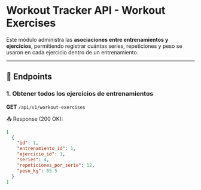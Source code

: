 # Workout Tracker API - Workout Exercises

Este módulo administra las **asociaciones entre entrenamientos y ejercicios**, permitiendo registrar cuántas series, repeticiones y peso se usaron en cada ejercicio dentro de un entrenamiento.

---

## 📌 Endpoints

### 1. **Obtener todos los ejercicios de entrenamientos**
**GET** `/api/v1/workout-exercises`

📤 Response (200 OK):
```json
[
  {
    "id": 1,
    "entrenamiento_id": 1,
    "ejercicio_id": 1,
    "series": 4,
    "repeticiones_por_serie": 12,
    "peso_kg": 65.5
  }
]
